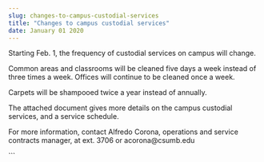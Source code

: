 ```yaml
---
slug: changes-to-campus-custodial-services
title: "Changes to campus custodial services"
date: January 01 2020
---
```


 
<p>
  Starting Feb. 1, the frequency of custodial services on campus will change.
</p>
<p>
  Common areas and classrooms will be cleaned five days a week instead of three
  times a week. Offices will continue to be cleaned once a week.
</p>
<p>Carpets will be shampooed twice a year instead of annually.</p>
<p>
  The attached document gives more details on the campus custodial services, and
  a service schedule.
</p>
<p>
  For more information, contact Alfredo Corona, operations and service contracts
  manager, at ext. 3706 or acorona@csumb.edu
</p>
```
